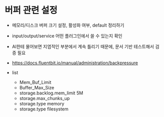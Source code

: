 # 버퍼 관련 설정

- 메모리/디스크 버퍼 크기 설정, 활성화 여부, default 정리하기
- input/output/service 어떤 플러그인에서 쓸 수 있는지 확인
- AI한테 물어보면 지엽적인 부분에서 계속 틀리기 때문에, 문서 기반 테스트해서 검증 필요
- https://docs.fluentbit.io/manual/administration/backpressure

- list
  - Mem_Buf_Limit
  - Buffer_Max_Size
  - storage.backlog.mem_limit 5M  
  - storage.max_chunks_up
  - storage.type memory
  - storage.type filesystem

